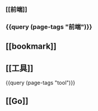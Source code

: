 ### [[前端]]
### {{query (page-tags "前端")}}
## [[bookmark]]
## [[工具]]
{{query (page-tags "tool")}}
## [[Go]]
